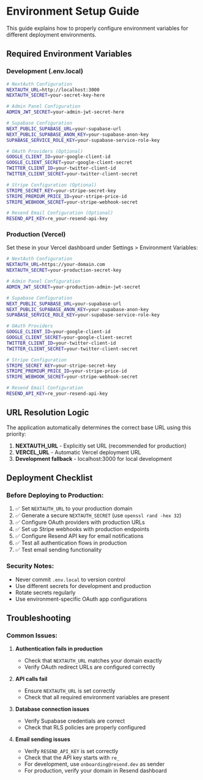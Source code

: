 # Environment Setup Guide

This guide explains how to properly configure environment variables for different deployment environments.

## Required Environment Variables

### Development (.env.local)
```bash
# NextAuth Configuration
NEXTAUTH_URL=http://localhost:3000
NEXTAUTH_SECRET=your-secret-key-here

# Admin Panel Configuration
ADMIN_JWT_SECRET=your-admin-jwt-secret-here

# Supabase Configuration
NEXT_PUBLIC_SUPABASE_URL=your-supabase-url
NEXT_PUBLIC_SUPABASE_ANON_KEY=your-supabase-anon-key
SUPABASE_SERVICE_ROLE_KEY=your-supabase-service-role-key

# OAuth Providers (Optional)
GOOGLE_CLIENT_ID=your-google-client-id
GOOGLE_CLIENT_SECRET=your-google-client-secret
TWITTER_CLIENT_ID=your-twitter-client-id
TWITTER_CLIENT_SECRET=your-twitter-client-secret

# Stripe Configuration (Optional)
STRIPE_SECRET_KEY=your-stripe-secret-key
STRIPE_PREMIUM_PRICE_ID=your-stripe-price-id
STRIPE_WEBHOOK_SECRET=your-stripe-webhook-secret

# Resend Email Configuration (Optional)
RESEND_API_KEY=re_your-resend-api-key
```

### Production (Vercel)
Set these in your Vercel dashboard under Settings > Environment Variables:

```bash
# NextAuth Configuration
NEXTAUTH_URL=https://your-domain.com
NEXTAUTH_SECRET=your-production-secret-key

# Admin Panel Configuration
ADMIN_JWT_SECRET=your-production-admin-jwt-secret

# Supabase Configuration
NEXT_PUBLIC_SUPABASE_URL=your-supabase-url
NEXT_PUBLIC_SUPABASE_ANON_KEY=your-supabase-anon-key
SUPABASE_SERVICE_ROLE_KEY=your-supabase-service-role-key

# OAuth Providers
GOOGLE_CLIENT_ID=your-google-client-id
GOOGLE_CLIENT_SECRET=your-google-client-secret
TWITTER_CLIENT_ID=your-twitter-client-id
TWITTER_CLIENT_SECRET=your-twitter-client-secret

# Stripe Configuration
STRIPE_SECRET_KEY=your-stripe-secret-key
STRIPE_PREMIUM_PRICE_ID=your-stripe-price-id
STRIPE_WEBHOOK_SECRET=your-stripe-webhook-secret

# Resend Email Configuration
RESEND_API_KEY=re_your-resend-api-key
```

## URL Resolution Logic

The application automatically determines the correct base URL using this priority:

1. **NEXTAUTH_URL** - Explicitly set URL (recommended for production)
2. **VERCEL_URL** - Automatic Vercel deployment URL
3. **Development fallback** - localhost:3000 for local development

## Deployment Checklist

### Before Deploying to Production:

1. ✅ Set `NEXTAUTH_URL` to your production domain
2. ✅ Generate a secure `NEXTAUTH_SECRET` (use `openssl rand -hex 32`)
3. ✅ Configure OAuth providers with production URLs
4. ✅ Set up Stripe webhooks with production endpoints
5. ✅ Configure Resend API key for email notifications
6. ✅ Test all authentication flows in production
7. ✅ Test email sending functionality

### Security Notes:

- Never commit `.env.local` to version control
- Use different secrets for development and production
- Rotate secrets regularly
- Use environment-specific OAuth app configurations

## Troubleshooting

### Common Issues:

1. **Authentication fails in production**
   - Check that `NEXTAUTH_URL` matches your domain exactly
   - Verify OAuth redirect URLs are configured correctly

2. **API calls fail**
   - Ensure `NEXTAUTH_URL` is set correctly
   - Check that all required environment variables are present

3. **Database connection issues**
   - Verify Supabase credentials are correct
   - Check that RLS policies are properly configured

4. **Email sending issues**
   - Verify `RESEND_API_KEY` is set correctly
   - Check that the API key starts with `re_`
   - For development, use `onboarding@resend.dev` as sender
   - For production, verify your domain in Resend dashboard
